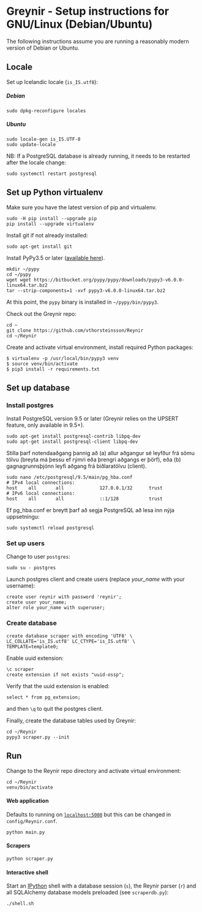 # Greynir - Setup instructions for GNU/Linux (Debian/Ubuntu)

The following instructions assume you are running a reasonably modern version of Debian or Ubuntu.

## Locale

Set up Icelandic locale (`is_IS.utf8`):

##### Debian

```
sudo dpkg-reconfigure locales
```

##### Ubuntu

```
sudo locale-gen is_IS.UTF-8
sudo update-locale
```

NB: If a PostgreSQL database is already running, it needs to be restarted after the locale change:

```
sudo systemctl restart postgresql
```

## Set up Python virtualenv

Make sure you have the latest version of pip and virtualenv.

```
sudo -H pip install --upgrade pip
pip install --upgrade virtualenv
```

Install git if not already installed:

```
sudo apt-get install git
```

Install PyPy3.5 or later ([available here](http://pypy.org/download.html)).

```
mkdir ~/pypy
cd ~/pypy
wget wget https://bitbucket.org/pypy/pypy/downloads/pypy3-v6.0.0-linux64.tar.bz2
tar --strip-components=1 -xvf pypy3-v6.0.0-linux64.tar.bz2
```

At this point, the `pypy` binary is installed in `~/pypy/bin/pypy3`.

Check out the Greynir repo:

```
cd ~
git clone https://github.com/vthorsteinsson/Reynir
cd ~/Reynir
```

Create and activate virtual environment, install required Python packages:

```
$ virtualenv -p /usr/local/bin/pypy3 venv
$ source venv/bin/activate
$ pip3 install -r requirements.txt
```

## Set up database

### Install postgres

Install PostgreSQL version 9.5 or later (Greynir relies on the UPSERT feature, only available in 9.5+).

```
sudo apt-get install postgresql-contrib libpq-dev 
sudo apt-get install postgresql-client libpq-dev
```

Stilla þarf notendaaðgang þannig að (a) allur aðgangur sé leyfður frá sömu tölvu (breyta má þessu ef rýmri eða þrengri aðgangs er þörf), eða (b) gagnagrunnsþjónn leyfi aðgang frá biðlaratölvu (client).

```
sudo nano /etc/postgresql/9.5/main/pg_hba.conf
# IPv4 local connections:
host    all       all             127.0.0.1/32      trust
# IPv6 local connections:
host    all       all             ::1/128           trust
```

Ef pg_hba.conf er breytt þarf að segja PostgreSQL að lesa inn nýja uppsetningu:

```
sudo systemctl reload postgresql
```
### Set up users

Change to user `postgres`:

```
sudo su - postgres
```

Launch postgres client and create users (replace *your_name* with your username):

```
create user reynir with password 'reynir';
create user your_name;
alter role your_name with superuser;
```

### Create database

```
create database scraper with encoding 'UTF8' \ 
LC_COLLATE='is_IS.utf8' LC_CTYPE='is_IS.utf8' \ 
TEMPLATE=template0;
```

Enable uuid extension:

```
\c scraper
create extension if not exists "uuid-ossp";
```

Verify that the uuid extension is enabled:

```
select * from pg_extension;
```

and then `\q` to quit the postgres client.

Finally, create the database tables used by Greynir:

```
cd ~/Reynir
pypy3 scraper.py --init
```

## Run

Change to the Reynir repo directory and activate virtual environment:

```
cd ~/Reynir
venv/bin/activate
```

#### Web application

Defaults to running on [`localhost:5000`](http://localhost:5000) but this can be changed in `config/Reynir.conf`.

```
python main.py
```

#### Scrapers

```
python scraper.py
```

#### Interactive shell

Start an [IPython](https://ipython.org) shell with a database session (`s`), the Reynir parser (`r`) and all SQLAlchemy database models preloaded (see `scraperdb.py`):

```
./shell.sh
```

